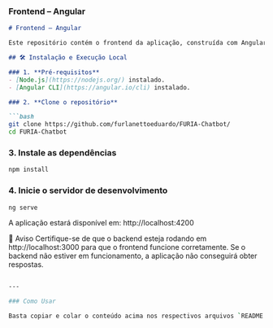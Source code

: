 ### **Frontend – Angular**  

```markdown
# Frontend – Angular

Este repositório contém o frontend da aplicação, construída com Angular, para interagir com o backend que utiliza o modelo `llama3` da Ollama.

## 🛠️ Instalação e Execução Local

### 1. **Pré-requisitos**
- [Node.js](https://nodejs.org/) instalado.
- [Angular CLI](https://angular.io/cli) instalado.

### 2. **Clone o repositório**

```bash
git clone https://github.com/furlanettoeduardo/FURIA-Chatbot/
cd FURIA-Chatbot
```
### 3. **Instale as dependências**

```bash
npm install
```
### 4. **Inicie o servidor de desenvolvimento**

```bash
ng serve
```
A aplicação estará disponível em:
http://localhost:4200

🚨 Aviso
Certifique-se de que o backend esteja rodando em http://localhost:3000 para que o frontend funcione corretamente. Se o backend não estiver em funcionamento, a aplicação não conseguirá obter respostas.

```bash

---

### Como Usar

Basta copiar e colar o conteúdo acima nos respectivos arquivos `README.md` de cada repositório. Isso deve fornecer uma documentação clara para os usuários que precisarem rodar ambos os projetos localmente.
```
